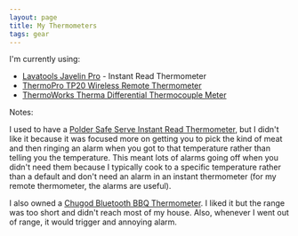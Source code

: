 ```yaml
---
layout: page
title: My Thermometers
tags: gear
---
```

I'm currently using:
-	[Lavatools Javelin Pro](https://www.lavatools.co/products/javelin-pro-d) - Instant Read Thermometer
-	[ThermoPro TP20 Wireless Remote Thermometer](https://buythermopro.com/product/thermopro-tp-20-digital-wireless-meat-thermometer/)
-	[ThermoWorks Therma Differential Thermocouple Meter](https://www.thermoworks.com/Therma-Differential)

Notes:

I used to have a [Polder Safe Serve Instant Read Thermometer](https://polder.com/products/bbq-safe-serve-instant-read-thermometer), but I didn't like it because it was focused more on getting you to pick the kind of meat and then ringing an alarm when you got to that temperature rather than telling you the temperature. This meant lots of alarms going off when you didn't need them because I typically cook to a specific temperature rather than a default and don't need an alarm in an instant thermometer (for my remote thermometer, the alarms are useful).

I also owned a [Chugod Bluetooth BBQ Thermometer](https://www.amazon.com/Thermometer-Bluetooth-Grilling-Carrying-Included/dp/B075L7V6NZ/). I liked it but the range was too short and didn't reach most of my house. Also, whenever I went out of range, it would trigger and annoying alarm.